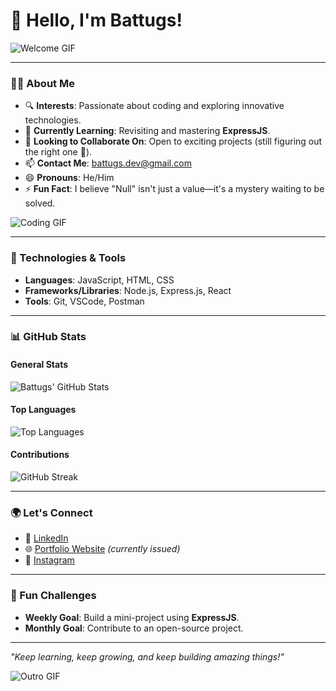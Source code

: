 # 👋 Hello, I'm Battugs!  

![Welcome GIF](https://media.giphy.com/media/xTiIzJSKB4l7xTouE8/giphy.gif)  

---

### 👨‍💻 About Me  
- 🔍 **Interests**: Passionate about coding and exploring innovative technologies.  
- 🌱 **Currently Learning**: Revisiting and mastering **ExpressJS**.  
- 💞️ **Looking to Collaborate On**: Open to exciting projects (still figuring out the right one 🚀).  
- 📫 **Contact Me**: [battugs.dev@gmail.com](mailto:battugs.dev@gmail.com)  
- 😄 **Pronouns**: He/Him  
- ⚡ **Fun Fact**: I believe "Null" isn't just a value—it's a mystery waiting to be solved.  

![Coding GIF](https://media.giphy.com/media/L8K62iTDkzGX6/giphy.gif)  

---

### 🔧 Technologies & Tools  
- **Languages**: JavaScript, HTML, CSS  
- **Frameworks/Libraries**: Node.js, Express.js, React  
- **Tools**: Git, VSCode, Postman  

---

### 📊 GitHub Stats  

#### General Stats  
![Battugs' GitHub Stats](https://github-readme-stats.vercel.app/api?username=oxterhal&show_icons=true&theme=radical)  

#### Top Languages  
![Top Languages](https://github-readme-stats.vercel.app/api/top-langs/?username=oxterhal&layout=compact&theme=radical)  

#### Contributions  
![GitHub Streak](https://github-readme-streak-stats.herokuapp.com/?user=oxterhal&theme=radical)  

---

### 🌍 Let's Connect  
- 🔗 [LinkedIn](https://www.linkedin.com/in/battugs-b-a6a062301/)  
- 🌐 [Portfolio Website](https://oxterhal.vercel.app/) *(currently issued)*  
- 📸 [Instagram](https://www.instagram.com/battugs__dev/)  

---

### 🎯 Fun Challenges  
- **Weekly Goal**: Build a mini-project using **ExpressJS**.  
- **Monthly Goal**: Contribute to an open-source project.  

---

*"Keep learning, keep growing, and keep building amazing things!"*  

![Outro GIF](https://media.giphy.com/media/ZVik7pBtu9dNS/giphy.gif)  

